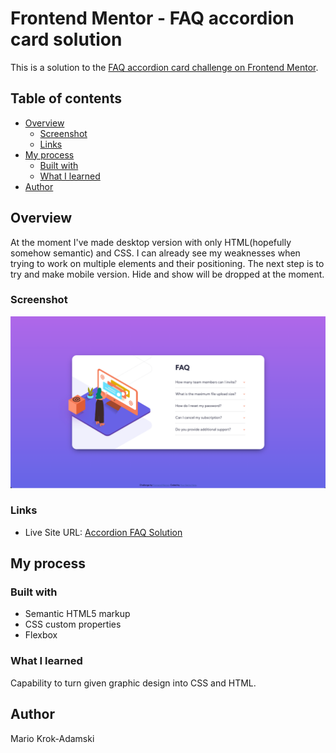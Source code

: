# Frontend Mentor - FAQ accordion card solution

This is a solution to the [FAQ accordion card challenge on Frontend Mentor](https://www.frontendmentor.io/challenges/faq-accordion-card-XlyjD0Oam). 

## Table of contents

- [Overview](#overview)
  - [Screenshot](#screenshot)
  - [Links](#links)
- [My process](#my-process)
  - [Built with](#built-with)
  - [What I learned](#what-i-learned)  
- [Author](#author)



## Overview

At the moment I've made desktop version with only HTML(hopefully somehow semantic) and CSS. I can already see my weaknesses when trying to work on multiple elements and their positioning. The next step is to try and make mobile version. Hide and show will be dropped at the moment.

### Screenshot

![](./design/screenshot.png)


### Links

- Live Site URL: [Accordion FAQ Solution](https://adamskys.github.io/FAQcard-FEMentor/)

## My process

### Built with

- Semantic HTML5 markup
- CSS custom properties
- Flexbox

### What I learned

Capability to turn given graphic design into CSS and HTML. 

## Author

Mario Krok-Adamski


